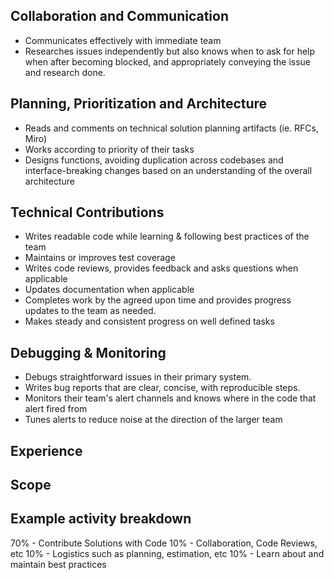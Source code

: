 ## Collaboration and Communication
- Communicates effectively with immediate team
- Researches issues independently but also knows when to ask for help when after becoming blocked, and appropriately conveying the issue and research done.

## Planning, Prioritization and Architecture
- Reads and comments on technical solution planning artifacts (ie. RFCs, Miro)
- Works according to priority of their tasks
- Designs functions, avoiding duplication across codebases and interface-breaking changes based on an understanding of the overall architecture
	
## Technical Contributions
- Writes readable code while learning &  following best practices of the team
- Maintains or improves test coverage 
- Writes code reviews, provides feedback and asks questions when applicable
- Updates documentation when applicable
- Completes work by the agreed upon time and provides progress updates to the team as needed. 
- Makes steady and consistent progress on well defined tasks
	
## Debugging & Monitoring
- Debugs straightforward issues in their primary system. 
- Writes bug reports that are clear, concise, with reproducible steps.
- Monitors their team's alert channels and knows where in the code that alert fired from
- Tunes alerts to reduce noise at the direction of the larger team
	

## Experience


## Scope


## Example activity breakdown
70% - Contribute Solutions with Code
10% - Collaboration, Code Reviews, etc
10% - Logistics such as planning, estimation, etc
10% - Learn about and maintain best practices
